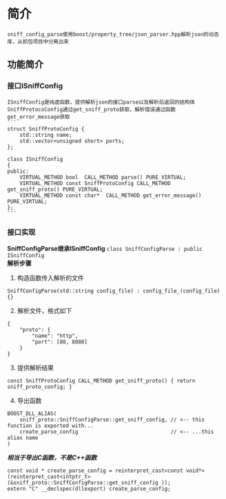 # 简介
    sniff_config_parse使用boost/property_tree/json_parser.hpp解析json的动态库，从抓包项目中分离出来


## 功能简介
### 接口ISniffConfig
    ISniffConfig是纯虚函数，提供解析json的接口parse以及解析后返回的结构体SniffProtocoConfig通过get_sniff_proto获取，解析错误通过函数get_error_message获取
    ```
    struct SniffProtoConfig {
        std::string name;
        std::vector<unsigned short> ports;
    };

    class ISniffConfig
    {
    public:
        VIRTUAL_METHOD bool  CALL_METHOD parse() PURE_VIRTUAL;
        VIRTUAL_METHOD const SniffProtoConfig CALL_METHOD get_sniff_proto() PURE_VIRTUAL;
        VIRTUAL_METHOD const char*  CALL_METHOD get_error_message() PURE_VIRTUAL;
    };
    ```
### 接口实现
**SniffConfigParse继承ISniffConfig**
    ```
    class SniffConfigParse : public ISniffConfig
    ```</br>
**解析步骤**</br>
1. 构造函数传入解析的文件
```
SniffConfigParse(std::string config_file) : config_file_(config_file) {}
```
2. 解析文件，格式如下
```
{
    "proto": {
        "name": "http",
        "port": [80, 8080]
    }
}
```
3. 提供解析结果
```
const SniffProtoConfig CALL_METHOD get_sniff_proto() { return sniff_proto_config; }
```
4. 导出函数
```
BOOST_DLL_ALIAS(
    sniff_proto::SniffConfigParse::get_sniff_config, // <-- this function is exported with...
    create_parse_config                              // <-- ...this alias name
)
```
***相当于导出C函数，不是C++函数***
```
const void * create_parse_config = reinterpret_cast<const void*>(reinterpret_cast<intptr_t>(&sniff_proto::SniffConfigParse::get_sniff_config ));
extern "C" __declspec(dllexport) create_parse_config;
```